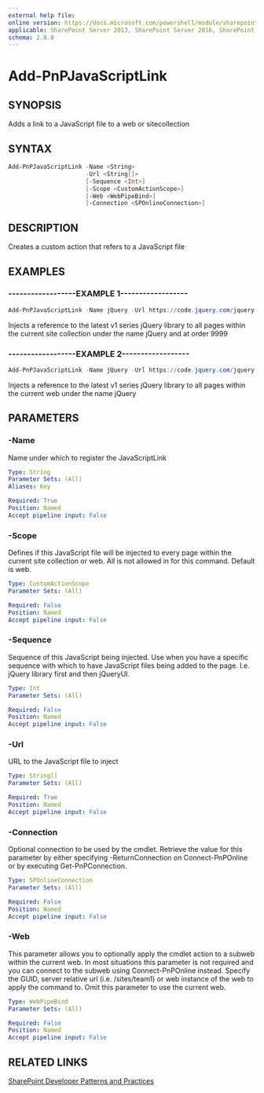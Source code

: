 ```yaml
---
external help file:
online version: https://docs.microsoft.com/powershell/module/sharepoint-pnp/add-pnpjavascriptlink
applicable: SharePoint Server 2013, SharePoint Server 2016, SharePoint Server 2019, SharePoint Online
schema: 2.0.0
---
```


# Add-PnPJavaScriptLink

## SYNOPSIS
Adds a link to a JavaScript file to a web or sitecollection

## SYNTAX

```powershell
Add-PnPJavaScriptLink -Name <String>
                      -Url <String[]>
                      [-Sequence <Int>]
                      [-Scope <CustomActionScope>]
                      [-Web <WebPipeBind>]
                      [-Connection <SPOnlineConnection>]
```

## DESCRIPTION
Creates a custom action that refers to a JavaScript file

## EXAMPLES

### ------------------EXAMPLE 1------------------
```powershell
Add-PnPJavaScriptLink -Name jQuery -Url https://code.jquery.com/jquery.min.js -Sequence 9999 -Scope Site
```

Injects a reference to the latest v1 series jQuery library to all pages within the current site collection under the name jQuery and at order 9999

### ------------------EXAMPLE 2------------------
```powershell
Add-PnPJavaScriptLink -Name jQuery -Url https://code.jquery.com/jquery.min.js
```

Injects a reference to the latest v1 series jQuery library to all pages within the current web under the name jQuery

## PARAMETERS

### -Name
Name under which to register the JavaScriptLink

```yaml
Type: String
Parameter Sets: (All)
Aliases: Key

Required: True
Position: Named
Accept pipeline input: False
```

### -Scope
Defines if this JavaScript file will be injected to every page within the current site collection or web. All is not allowed in for this command. Default is web.

```yaml
Type: CustomActionScope
Parameter Sets: (All)

Required: False
Position: Named
Accept pipeline input: False
```

### -Sequence
Sequence of this JavaScript being injected. Use when you have a specific sequence with which to have JavaScript files being added to the page. I.e. jQuery library first and then jQueryUI.

```yaml
Type: Int
Parameter Sets: (All)

Required: False
Position: Named
Accept pipeline input: False
```

### -Url
URL to the JavaScript file to inject

```yaml
Type: String[]
Parameter Sets: (All)

Required: True
Position: Named
Accept pipeline input: False
```

### -Connection
Optional connection to be used by the cmdlet. Retrieve the value for this parameter by either specifying -ReturnConnection on Connect-PnPOnline or by executing Get-PnPConnection.

```yaml
Type: SPOnlineConnection
Parameter Sets: (All)

Required: False
Position: Named
Accept pipeline input: False
```

### -Web
This parameter allows you to optionally apply the cmdlet action to a subweb within the current web. In most situations this parameter is not required and you can connect to the subweb using Connect-PnPOnline instead. Specify the GUID, server relative url (i.e. /sites/team1) or web instance of the web to apply the command to. Omit this parameter to use the current web.

```yaml
Type: WebPipeBind
Parameter Sets: (All)

Required: False
Position: Named
Accept pipeline input: False
```

## RELATED LINKS

[SharePoint Developer Patterns and Practices](https://aka.ms/sppnp)
